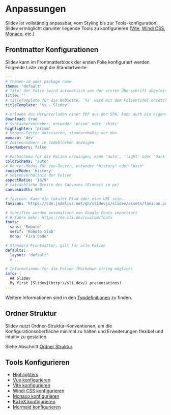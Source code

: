 # Anpassungen

Slidev ist vollständig anpassbar, vom Styling bis zur Tools-konfiguration. Slidev ermöglicht darunter liegende Tools zu konfigurieren ([Vite](/custom/config-vite), [Windi CSS](/custom/config-windicss), [Monaco](/custom/config-monaco), etc.)

## Frontmatter Konfigurationen

Slidev kann im Frontmatterblock der ersten Folie konfiguriert werden. Folgende Liste zeigt die Standartwerte:

```yaml
---
# themen-id oder package name
theme: 'default'
# Titel der Folie (wird automatisch aus der ersten Überschrift abgeleitet, wenn nicht angegeben)
title: ''
# titleTemplate für die Webseite, `%s` wird mit dem Folientitel ersetzt
titleTemplate: '%s - Slidev'

# erlaube das Herunterladen einer PDF aus der SPA, kann auch ein eigener URL sein
download: true
# Syntaxhervorheber, entweder 'prism' oder 'shiki'
highlighter: 'prism'
# Monaco-Editor aktivieren, standardmäßig nur dev
monaco: 'dev'
# Zeilennummern in Codeblöcken anzeigen
lineNumbers: false

# Farbschema für die Folien erzwingen, kann 'auto', 'light' oder 'dark' sein
colorSchema: 'auto'
# Router-Modus für Vue-Router, entweder "history" oder "hash"
routerMode: 'history'
# Seitenverhältnis der Folien
aspectRatio: '16/9'
# tatsächliche Breite des Canvases (Einheit in px)
canvasWidth: 980

# favicon: Kann ein lokaler Pfad oder eine URL sein.
favicon: 'https://cdn.jsdelivr.net/gh/slidevjs/slidev/assets/favicon.png'

# Schriften werden automatisch von Google Fonts importiert
# Erfahre mehr: https://de.sli.dev/custom/fonts
fonts:
  sans: 'Roboto'
  serif: 'Roboto Slab'
  mono: 'Fira Code'

# Standard-Frontmatter, gilt für alle Folien
defaults:
  layout: 'default'
  # ...

# Informationen für die Folien (Markdown string möglich)
info: |
  ## Slidev
  My first [Slidev](http://sli.dev/) presentations!
---
```

Weitere Informationen sind in den [Typdefinitionen](https://github.com/slidevjs/slidev/blob/main/packages/types/src/config.ts) zu finden.

## Ordner Struktur

Slidev nutzt  Ordner-Struktur-Konventionen, um die Konfigurationsoberfläche minimal zu halten und Erweiterungen flexibel und intuitiv zu gestalten.

Siehe Abschnitt [Ordner Struktur](/custom/directory-structure).
## Tools Konfigurieren

- [Highlighters](/custom/highlighters)
- [Vue konfigurieren](/custom/config-vue)
- [Vite konfigurieren](/custom/config-vite)
- [Windi CSS konfigurieren](/custom/config-windicss)
- [Monaco konfigurieren](/custom/config-monaco)
- [KaTeX konfigurieren](/custom/config-katex)
- [Mermaid konfigurieren](/custom/config-mermaid)
